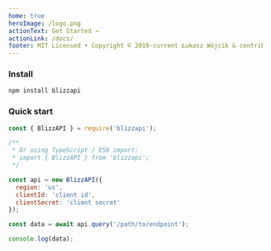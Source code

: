 ```yaml
---
home: true
heroImage: /logo.png
actionText: Get Started →
actionLink: /docs/
footer: MIT Licensed • Copyright © 2019-current Łukasz Wójcik & contributors • Not created, affiliated or endorsed in any way by Blizzard Entertainment
---
```


### Install

``` bash
npm install blizzapi
```

### Quick start

``` javascript
const { BlizzAPI } = require('blizzapi');

/**
 * Or using TypeScript / ES6 import:
 * import { BlizzAPI } from 'blizzapi';
 */

const api = new BlizzAPI({
  region: 'us',
  clientId: 'client id',
  clientSecret: 'client secret'
});

const data = await api.query('/path/to/endpoint');

console.log(data);
``` 
